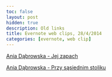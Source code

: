 ```yaml
---
toc: false
layout: post
hidden: true
description: Old links
title: Evernote web clips, 28/4/2014
categories: [evernote, web clip]
---
```


[Ania Dąbrowska - Jej zapach](https://www.tekstowo.pl/piosenka,ania_dabrowska,jej_zapach.html)

[Ania Dąbrowska - Przy sąsiednim stoliku](http://www.tekstowo.pl/piosenka,ania_dabrowska,przy_sasiednim_stoliku.html)

